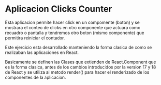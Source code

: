 # Aplicacion Clicks Counter

Esta aplicacion permite hacer click en un compomente (boton) y se mostrara el conteo de clicks en otro componente
que actuara como recuadro o pantalla y tendremos otro boton (mismo componente) que permitira reiniciar el contador.

Este ejercicio esta desarrollado manteniendo la forma clasica de como se realizaban las aplicaciones en React.

Basicamente se definen las Clases que extienden de React.Component que es la forma clasica, antes de los cambios
introducidos por la version 17 y 18 de React y se utiliza al metodo render() para hacer el renderizado de los
componentes de la aplicacion.
